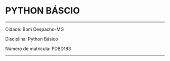 # PYTHON BÁSCIO   
---
Cidade: Bom Despacho-MG

Disciplina: Python Básico

Número de matrícula: PDBD183

---
